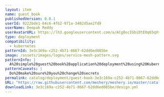 ```yaml
---
layout: item
name: guest_book
publishedVersion: 0.0.1
userId: 9222bde1-64c6-4fb2-971a-3402d5ae2fd9
userName: Deepak Reddy
userAvatarURL: https://lh3.googleusercontent.com/a/ACg8ocIGbiDtE0q65qVvAUdzHw8Qky81rM0kSAknIqbgysfDCw=s96-c
type: deployment
compatibility:
  - kubernetes
patternId: 3e3c169a-c252-4b71-8667-62dd6ed085be
image: /assets/images/logos/service-mesh-pattern.svg
patternInfo: |
  A%20simple%20guest%20book%20application%20deployment%20using%20Kubernetes%20components%20like%20deployment%2C%20services%20and%20configmap
patternCaveats: |
  Do%20make%20sure%20you%20change%20secrets
permalink: catalog/deployment/guest-book-3e3c169a-c252-4b71-8667-62dd6ed085be.html
URL: "https://raw.githubusercontent.com/meshery/meshery.io/master/catalog/3e3c169a-c252-4b71-8667-62dd6ed085be/0.0.1/design.yml"
downloadLink: 3e3c169a-c252-4b71-8667-62dd6ed085be/design.yml
---
```

